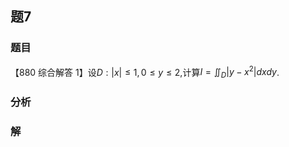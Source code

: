 ## 题7
### 题目
【880 综合解答 1】设$D : | x|  \leq  1,0 \leq  y \leq  2$,计算$I = {\iint }_{D}| {y - {x}^{2}}| {dxdy}$.
### 分析

### 解